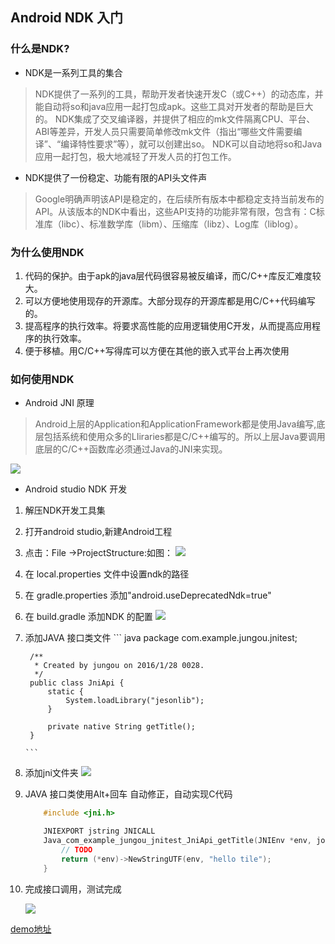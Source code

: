 ## Android NDK 入门

### 什么是NDK?
 
- NDK是一系列工具的集合

> NDK提供了一系列的工具，帮助开发者快速开发C（或C++）的动态库，并能自动将so和java应用一起打包成apk。这些工具对开发者的帮助是巨大的。
    NDK集成了交叉编译器，并提供了相应的mk文件隔离CPU、平台、ABI等差异，开发人员只需要简单修改mk文件（指出“哪些文件需要编译”、“编译特性要求”等），就可以创建出so。
	NDK可以自动地将so和Java应用一起打包，极大地减轻了开发人员的打包工作。

- NDK提供了一份稳定、功能有限的API头文件声

> Google明确声明该API是稳定的，在后续所有版本中都稳定支持当前发布的API。从该版本的NDK中看出，这些API支持的功能非常有限，包含有：C标准库（libc）、标准数学库（libm）、压缩库（libz）、Log库（liblog）。

### 为什么使用NDK

1. 代码的保护。由于apk的java层代码很容易被反编译，而C/C++库反汇难度较大。
2. 可以方便地使用现存的开源库。大部分现存的开源库都是用C/C++代码编写的。
3. 提高程序的执行效率。将要求高性能的应用逻辑使用C开发，从而提高应用程序的执行效率。
4.  便于移植。用C/C++写得库可以方便在其他的嵌入式平台上再次使用

### 如何使用NDK
-  Android JNI 原理
> Android上层的Application和ApplicationFramework都是使用Java编写,底层包括系统和使用众多的LIiraries都是C/C++编写的。所以上层Java要调用底层的C/C++函数库必须通过Java的JNI来实现。

![](http://7xohph.com1.z0.glb.clouddn.com/20160131223059.png?imageView2/2/w/600)
  
-  Android studio NDK 开发

1. 解压NDK开发工具集
2. 打开android  studio,新建Android工程
3. 点击：File ->ProjectStructure:如图：
    ![](http://7xohph.com1.z0.glb.clouddn.com/20160131225242.png?imageView2/2/w/600)
4. 在 local.properties 文件中设置ndk的路径
5. 在 gradle.properties 添加"android.useDeprecatedNdk=true"
6. 在 build.gradle 添加NDK 的配置
    ![](http://7xohph.com1.z0.glb.clouddn.com/20160131225205.png?imageView2/2/w/600)
7. 添加JAVA 接口类文件
       ``` java
        package com.example.jungou.jnitest;
        
        /**
         * Created by jungou on 2016/1/28 0028.
         */
        public class JniApi {
            static {
                System.loadLibrary("jesonlib");
            }
        
            private native String getTitle();
        }
    
       ```
8. 添加jni文件夹
    ![](http://7xohph.com1.z0.glb.clouddn.com/20160131225921.png?imageView2/2/w/600)
9. JAVA 接口类使用Alt+回车 自动修正，自动实现C代码
    ``` c
    	#include <jni.h>
    
    	JNIEXPORT jstring JNICALL
    	Java_com_example_jungou_jnitest_JniApi_getTitle(JNIEnv *env, jobject instance) {
    		// TODO
    		return (*env)->NewStringUTF(env, "hello tile");
    	}
    ```
10. 完成接口调用，测试完成

    ![](http://7xohph.com1.z0.glb.clouddn.com/20160131231227.png?imageView2/2/w/600)
    
    
[demo地址](https://github.com/bingxuebage/android-jni-demo)
